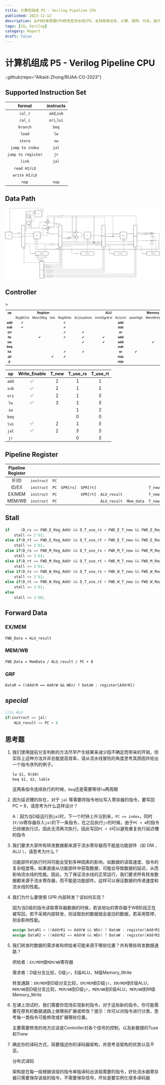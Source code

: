 ```yaml
---
title: 计算机组成 P5 - Verilog Pipeline CPU
published: 2023-11-12
description: 从P4的单周期CPU修改至流水线CPU，支持简单访存、计算、跳转、分支，指令：add, sub, ori, lui, beq, lw, sw, jal, jr, nop
tags: [CO, Verilog]
category: Report
draft: false
---
```


# 计算机组成 P5 - Verilog Pipeline CPU

::github{repo="Alkaid-Zhong/BUAA-CO-2023"}

## Supported Instruction Set

|       format       |  instructs  |
| :----------------: | :---------: |
|      `cal_r`       | `add`,`sub` |
|      `cal_i`       | `ori`,`lui` |
|      `branch`      |    `beq`    |
|       `load`       |    `lw`     |
|      `store`       |    `sw`     |
|  `jump to index`   |    `jal`    |
| `jump to register` |    `jr`     |
|       `link`       |    `jal`    |
|    `read HI/LO`    |             |
|   `write HI/LO`    |             |
|       `nop`        |    `nop`    |

## Data Path

![Pipeline_CPU_Structure](./Pipeline_CPU_Structure.png)

## Controller

<table style="text-align:center; font-size:10px">
    <tr>
        <th>op</th>
        <th colspan="4">Regitser</th>
        <th colspan="4">ALU</th>
        <th>Memory</th>
        <th colspan="3">PC</th>
    </tr>
    <tr>
        <td style="font-weight: bold;"></td>
        <td>RegW2rd</td>
        <td>Mem2Reg</td>
        <td>link</td>
        <td>RegWrite</td>
        <td>ALUuseImm</td>
        <td>immSignExt</td>
        <td>ALUctrl</td>
        <td>saveHigh</td>
        <td>MemWrite</td>
        <td>Branch</td>
        <td>jIndex</td>
        <td>jr</td>
    </tr>>
    <tr>
        <td style="font-weight: bold;">add</td>
        <td>&#10004</td>
        <td></td>
        <td></td>
        <td>&#10004</td>
        <td></td>
        <td></td>
        <td style="font-weight: bold;">add</td>
        <td></td>
        <td></td>
        <td></td>
        <td></td>
        <td></td>
    </tr>
    <tr>
        <td style="font-weight: bold;">sub</td>
        <td>&#10004</td>
        <td></td>
        <td></td>
        <td>&#10004</td>
        <td></td>
        <td></td>
        <td style="font-weight: bold;">sub</td>
        <td></td>
        <td></td>
        <td></td>
        <td></td>
        <td></td>
    </tr>
    <tr>
        <td style="font-weight: bold;">ori</td><!--op-->
        <td></td><!--RegW2rd-->
        <td></td><!--Mem2Reg-->
        <td></td><!--link-->
        <td>&#10004</td><!--RegWrite-->
        <td>&#10004</td><!--ALUuseImm-->
        <td></td><!--immSignExt-->
        <td style="font-weight: bold;">or</td><!--ALUctrl-->
        <td></td><!--saveHigh-->
        <td></td><!--MemWrite-->
        <td></td><!--Branch-->
        <td></td><!--jIndex-->
        <td></td><!--jr-->
    </tr>
    <tr>
        <td style="font-weight: bold;">lw</td><!--op-->
        <td></td><!--RegW2rd-->
        <td>&#10004</td><!--Mem2Reg-->
        <td></td><!--link-->
        <td>&#10004</td><!--RegWrite-->
        <td>&#10004</td><!--ALUuseImm-->
        <td>&#10004</td><!--immSignExt-->
        <td style="font-weight: bold;">add</td><!--ALUctrl-->
        <td></td><!--saveHigh-->
        <td></td><!--MemWrite-->
        <td></td><!--Branch-->
        <td></td><!--jIndex-->
        <td></td><!--jr-->
    </tr>
    <tr>
        <td style="font-weight: bold;">sw</td><!--op-->
        <td></td><!--RegW2rd-->
        <td></td><!--Mem2Reg-->
        <td></td><!--link-->
        <td></td><!--RegWrite-->
        <td>&#10004</td><!--ALUuseImm-->
        <td>&#10004</td><!--immSignExt-->
        <td style="font-weight: bold;">add</td><!--ALUctrl-->
        <td></td><!--saveHigh-->
        <td>&#10004</td><!--MemWrite-->
        <td></td><!--Branch-->
        <td></td><!--jIndex-->
        <td></td><!--jr-->
    </tr>
    <tr>
        <td style="font-weight: bold;">beq</td><!--op-->
        <td></td><!--RegW2rd-->
        <td></td><!--Mem2Reg-->
        <td></td><!--link-->
        <td></td><!--RegWrite-->
        <td></td><!--ALUuseImm-->
        <td></td><!--immSignExt-->
        <td style="font-weight: bold;">sub</td><!--ALUctrl-->
        <td></td><!--saveHigh-->
        <td></td><!--MemWrite-->
        <td>&#10004</td><!--Branch-->
        <td></td><!--jIndex-->
        <td></td><!--jr-->
    </tr>
    <tr>
        <td style="font-weight: bold;">lui</td><!--op-->
        <td></td><!--RegW2rd-->
        <td></td><!--Mem2Reg-->
        <td></td><!--link-->
        <td>&#10004</td><!--RegWrite-->
        <td>&#10004</td><!--ALUuseImm-->
        <td></td><!--immSignExt-->
        <td style="font-weight: bold;">or</td><!--ALUctrl-->
        <td>&#10004</td><!--saveHigh-->
        <td></td><!--MemWrite-->
        <td></td><!--Branch-->
        <td></td><!--jIndex-->
        <td></td><!--jr-->
    </tr>
    <tr>
        <td style="font-weight: bold;">jal</td><!--op-->
        <td></td><!--RegW2rd-->
        <td></td><!--Mem2Reg-->
        <td>&#10004</td><!--link-->
        <td>&#10004</td><!--RegWrite-->
        <td></td><!--ALUuseImm-->
        <td></td><!--immSignExt-->
        <td style="font-weight: bold;">nop</td><!--ALUctrl-->
        <td></td><!--saveHigh-->
        <td></td><!--MemWrite-->
        <td></td><!--Branch-->
        <td>&#10004</td><!--jIndex-->
        <td></td><!--jr-->
    </tr>
    <tr>
        <td style="font-weight: bold;">jr</td><!--op-->
        <td></td><!--RegW2rd-->
        <td></td><!--Mem2Reg-->
        <td></td><!--link-->
        <td></td><!--RegWrite-->
        <td></td><!--ALUuseImm-->
        <td></td><!--immSignExt-->
        <td style="font-weight: bold;">nop</td><!--ALUctrl-->
        <td></td><!--saveHigh-->
        <td></td><!--MemWrite-->
        <td></td><!--Branch-->
        <td></td><!--jIndex-->
        <td>&#10004</td><!--jr-->
    </tr>
    <tr>
        <td style="font-weight: bold;"></td><!--op-->
        <td></td><!--RegW2rd-->
        <td></td><!--Mem2Reg-->
        <td></td><!--link-->
        <td></td><!--RegWrite-->
        <td></td><!--ALUuseImm-->
        <td></td><!--immSignExt-->
        <td style="font-weight: bold;"></td><!--ALUctrl-->
        <td></td><!--saveHigh-->
        <td></td><!--MemWrite-->
        <td></td><!--Branch-->
        <td></td><!--jIndex-->
        <td></td><!--jr-->
    </tr>
</table>

|  op   |    Write_Enable    | T_new | T_use_rs | T_use_rt |
| :---: | :----------------: | :---: | :------: | :------: |
| `add` | :white_check_mark: |   2   |    1     |    1     |
| `sub` | :white_check_mark: |   2   |    1     |    1     |
| `ori` | :white_check_mark: |   2   |    1     |   _5_    |
| `lw`  | :white_check_mark: |   3   |    1     |   _5_    |
| `sw`  |                    |       |    1     |    2     |
| `beq` |                    |       |    0     |    0     |
| `lui` | :white_check_mark: |   2   |    1     |   _5_    |
| `jal` | :white_check_mark: |   2   |   _5_    |   _5_    |
| `jr`  |                    |       |    0     |   _5_    |

## Pipeline Register

| Pipeline Register |            |      |           |           |              |            |         |
| :---------------: | :--------: | :--: | :-------: | :-------: | :----------: | :--------: | :-----: |
|       IF/ID       | `instruct` | `PC` |           |           |              |            |         |
|       ID/EX       | `instruct` | `PC` | `GPR[rs]` | `GPR[rt]` |              |            | `T_new` |
|      EX/MEM       | `instruct` | `PC` |           | `GPR[rt]` | `ALU_result` |            | `T_new` |
|      MEM/WB       | `instruct` | `PC` |           |           | `ALU_result` | `Mem_data` | `T_new` |

## Stall

```verilog
if     (D_rs == FWD_E_Reg_Addr && D_T_use_rs < FWD_E_T_new && FWD_E_Reg_W)
    stall <= 1'b1;
else if(D_rt == FWD_E_Reg_Addr && D_T_use_rt < FWD_E_T_new && FWD_E_Reg_W)
    stall <= 1'b1;
else if(D_rs == FWD_M_Reg_Addr && D_T_use_rs < FWD_M_T_new && FWD_M_Reg_W)
    stall <= 1'b1;
else if(D_rt == FWD_M_Reg_Addr && D_T_use_rt < FWD_M_T_new && FWD_M_Reg_W)
    stall <= 1'b1;
else if(D_rs == FWD_W_Reg_Addr && D_T_use_rs < FWD_W_T_new && FWD_W_Reg_W)
    stall <= 1'b1;
else if(D_rt == FWD_W_Reg_Addr && D_T_use_rt < FWD_W_T_new && FWD_W_Reg_W)
    stall <= 1'b1;
else
    stall <= 1'b0;
```

## Forward Data

### EX/MEM

`FWD_Data = ALU_result`

### MEM/WB

`FWD_Data = MemData / ALU_result / PC + 8`

### GRF

`DataR = ((AddrR == AddrW && WEn) ? DataW : register[AddrR])`

## _special_

```verilog
//in ALU
if(instruct == jal)
	ALU_result <= PC + 8
```

## 思考题

1. 我们使用提前分支判断的方法尽早产生结果来减少因不确定而带来的开销，但实际上这种方法并非总能提高效率，请从流水线冒险的角度思考其原因并给出一个指令序列的例子。

   ```
   lw $1, 0($0)
   beq $1, $2, lable
   ```

   这两条指令连续执行的时候，`beq`还是需要等待`lw`两周期

2. 因为延迟槽的存在，对于 `jal` 等需要将指令地址写入寄存器的指令，要写回 PC + 8，请思考为什么这样设计？

   A：因为当D级运行到`jal`时，下一个时钟上升沿到来，`PC <= index`，同时`IF/ID`寄存器存入`jal`的下一条指令，在之后执行`jr`的时候，由于`PC + 4`的指令已经被执行过，因此无须再次执行，因此写回`PC + 8`可以避免重复执行延迟槽的指令

3. 我们要求大家所有转发数据都来源于流水寄存器而不能是功能部件（如 DM 、 ALU ），请思考为什么？

   功能部件的执行时间可能会受到多种因素的影响，如数据的读取速度、指令的复杂程度等。如果直接从功能部件中获取数据，可能会导致数据的延迟，从而影响流水线的性能。因此，为了保证流水线的正常运行，我们要求所有转发数据都来源于流水寄存器，而不能是功能部件。这样可以保证数据的传递速度和流水线的性能。

4. 我们为什么要使用 GPR 内部转发？该如何实现？

   因为当D级的指令读取寄存器数据的时候，若该地址的寄存器于WB阶段正在被写回，若不采用内部转发，则读取到的数据就会是旧的数据，若采用暂停，则会影响性能。

   ```verilog
   assign DataR1 = ((AddrR1 == AddrW && WEn) ? DataW : register[AddrR1]);
   assign DataR2 = ((AddrR2 == AddrW && WEn) ? DataW : register[AddrR2]);
   ```

5. 我们转发时数据的需求者和供给者可能来源于哪些位置？共有哪些转发数据通路？

   供给者：`EX/MEM`或`MEM/WB`寄存器

   需求者：D级分支比较，D级`jr`，E级ALU，M级Memory_Write

   转发通路：`EM/MEM`到D级分支比较，`EM/MEM`到D级`jr`，`EM/MEM`到E级ALU，`MEM/WB`到D级分支比较，`MEM/WB`到D级`jr`，`MEM/WB`到E级ALU，`MEM/WB`到M级Memory_Write

6. 在课上测试时，我们需要你现场实现新的指令，对于这些新的指令，你可能需要在原有的数据通路上做哪些扩展或修改？提示：你可以对指令进行分类，思考每一类指令可能修改或扩展哪些位置。

   主要需要修改的地方应该是Controller对各个信号的控制，以及新数据的Tuse和Tnew

7. 确定你的译码方式，简要描述你的译码器架构，并思考该架构的优势以及不足。

   分布式译码

   架构是在每一级根据该级的指令单独译码出该级需要的指令，好处流水器寄存器只需要保存该级的指令，不需要保存信号，坏处是要实例化很多译码器